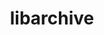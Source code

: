 ---
title: "libarchive"
layout: cache
categories: [package, v0.20.2]
meta: {"versions": ["3.6.2"], "compilers": ["gcc@=11.1.0", "gcc@=7.3.1", "gcc@=7.5.0", "oneapi@=2023.0.0"], "oss": ["amzn2", "ubuntu18.04", "ubuntu20.04"], "platforms": ["linux"], "targets": ["aarch64", "neoverse_n1", "ppc64le", "x86_64", "x86_64_v3"], "stacks": ["aws-isc", "aws-isc-aarch64", "data-vis-sdk", "e4s", "e4s-oneapi", "e4s-power", "radiuss", "root"], "num_specs": 8, "num_specs_by_stack": {"aws-isc-aarch64": 2, "root": 8, "aws-isc": 1, "radiuss": 1, "e4s-power": 1, "data-vis-sdk": 1, "e4s": 1, "e4s-oneapi": 1}}
spec_details: [{"hash": "omxfvgkjmnwubd5n6mc4r6cqtymwibpi", "compiler": "gcc@=7.3.1", "versions": ["3.6.2"], "os": "amzn2", "platform": "linux", "target": "aarch64", "variants": ["build_system=autotools", "compression=bz2lib,lz4,lzma,lzo2,zlib,zstd", "crypto=mbedtls", "+iconv", "libs=shared,static", "programs=none", "xar=libxml2"], "stacks": ["aws-isc-aarch64", "root"], "size": "-", "tarball": "https://binaries.spack.io/releases/v0.20.2/build_cache/linux-amzn2-aarch64/gcc-7.3.1/libarchive-3.6.2/linux-amzn2-aarch64-gcc-7.3.1-libarchive-3.6.2-omxfvgkjmnwubd5n6mc4r6cqtymwibpi.spack"}, {"hash": "qncvpajoobhxcsylrteg6gnihhsvyaku", "compiler": "gcc@=7.3.1", "versions": ["3.6.2"], "os": "amzn2", "platform": "linux", "target": "neoverse_n1", "variants": ["build_system=autotools", "compression=bz2lib,lz4,lzma,lzo2,zlib,zstd", "crypto=mbedtls", "+iconv", "libs=shared,static", "programs=none", "xar=libxml2"], "stacks": ["aws-isc-aarch64", "root"], "size": "-", "tarball": "https://binaries.spack.io/releases/v0.20.2/build_cache/linux-amzn2-neoverse_n1/gcc-7.3.1/libarchive-3.6.2/linux-amzn2-neoverse_n1-gcc-7.3.1-libarchive-3.6.2-qncvpajoobhxcsylrteg6gnihhsvyaku.spack"}, {"hash": "7jgtjcd4qigsx4rg5vi225vstvq6gmyb", "compiler": "gcc@=7.3.1", "versions": ["3.6.2"], "os": "amzn2", "platform": "linux", "target": "x86_64_v3", "variants": ["build_system=autotools", "compression=bz2lib,lz4,lzma,lzo2,zlib,zstd", "crypto=mbedtls", "+iconv", "libs=shared,static", "programs=none", "xar=libxml2"], "stacks": ["aws-isc", "root"], "size": "-", "tarball": "https://binaries.spack.io/releases/v0.20.2/build_cache/linux-amzn2-x86_64_v3/gcc-7.3.1/libarchive-3.6.2/linux-amzn2-x86_64_v3-gcc-7.3.1-libarchive-3.6.2-7jgtjcd4qigsx4rg5vi225vstvq6gmyb.spack"}, {"hash": "uf4htenqxstfnzuacjwjrol5no5xp2fm", "compiler": "gcc@=7.5.0", "versions": ["3.6.2"], "os": "ubuntu18.04", "platform": "linux", "target": "x86_64_v3", "variants": ["build_system=autotools", "compression=bz2lib,lz4,lzma,lzo2,zlib,zstd", "crypto=mbedtls", "+iconv", "libs=shared,static", "programs=none", "xar=libxml2"], "stacks": ["radiuss", "root"], "size": "-", "tarball": "https://binaries.spack.io/releases/v0.20.2/build_cache/linux-ubuntu18.04-x86_64_v3/gcc-7.5.0/libarchive-3.6.2/linux-ubuntu18.04-x86_64_v3-gcc-7.5.0-libarchive-3.6.2-uf4htenqxstfnzuacjwjrol5no5xp2fm.spack"}, {"hash": "ydfqacarwdreizhlsub6jnttpwmfgumk", "compiler": "gcc@=11.1.0", "versions": ["3.6.2"], "os": "ubuntu20.04", "platform": "linux", "target": "ppc64le", "variants": ["build_system=autotools", "compression=bz2lib,lz4,lzma,lzo2,zlib,zstd", "crypto=mbedtls", "+iconv", "libs=shared,static", "programs=none", "xar=libxml2"], "stacks": ["e4s-power", "root"], "size": "-", "tarball": "https://binaries.spack.io/releases/v0.20.2/build_cache/linux-ubuntu20.04-ppc64le/gcc-11.1.0/libarchive-3.6.2/linux-ubuntu20.04-ppc64le-gcc-11.1.0-libarchive-3.6.2-ydfqacarwdreizhlsub6jnttpwmfgumk.spack"}, {"hash": "2mmoeotmbhb52h5wqnu3vl64cbtworej", "compiler": "gcc@=11.1.0", "versions": ["3.6.2"], "os": "ubuntu20.04", "platform": "linux", "target": "x86_64_v3", "variants": ["build_system=autotools", "compression=bz2lib,lz4,lzma,lzo2,zlib,zstd", "crypto=mbedtls", "+iconv", "libs=shared,static", "programs=none", "xar=expat"], "stacks": ["data-vis-sdk", "root"], "size": "-", "tarball": "https://binaries.spack.io/releases/v0.20.2/build_cache/linux-ubuntu20.04-x86_64_v3/gcc-11.1.0/libarchive-3.6.2/linux-ubuntu20.04-x86_64_v3-gcc-11.1.0-libarchive-3.6.2-2mmoeotmbhb52h5wqnu3vl64cbtworej.spack"}, {"hash": "6aotnncceassoxe34b4u5bhczysiceui", "compiler": "gcc@=11.1.0", "versions": ["3.6.2"], "os": "ubuntu20.04", "platform": "linux", "target": "x86_64_v3", "variants": ["build_system=autotools", "compression=bz2lib,lz4,lzma,lzo2,zlib,zstd", "crypto=mbedtls", "+iconv", "libs=shared,static", "programs=none", "xar=libxml2"], "stacks": ["root", "e4s"], "size": "-", "tarball": "https://binaries.spack.io/releases/v0.20.2/build_cache/linux-ubuntu20.04-x86_64_v3/gcc-11.1.0/libarchive-3.6.2/linux-ubuntu20.04-x86_64_v3-gcc-11.1.0-libarchive-3.6.2-6aotnncceassoxe34b4u5bhczysiceui.spack"}, {"hash": "nnchzmlij724v6dzykw6slbcj4e57ysn", "compiler": "oneapi@=2023.0.0", "versions": ["3.6.2"], "os": "ubuntu20.04", "platform": "linux", "target": "x86_64", "variants": ["build_system=autotools", "compression=bz2lib,lz4,lzma,lzo2,zlib,zstd", "crypto=mbedtls", "+iconv", "libs=shared,static", "programs=none", "xar=libxml2"], "stacks": ["e4s-oneapi", "root"], "size": "-", "tarball": "https://binaries.spack.io/releases/v0.20.2/build_cache/linux-ubuntu20.04-x86_64/oneapi-2023.0.0/libarchive-3.6.2/linux-ubuntu20.04-x86_64-oneapi-2023.0.0-libarchive-3.6.2-nnchzmlij724v6dzykw6slbcj4e57ysn.spack"}]
---